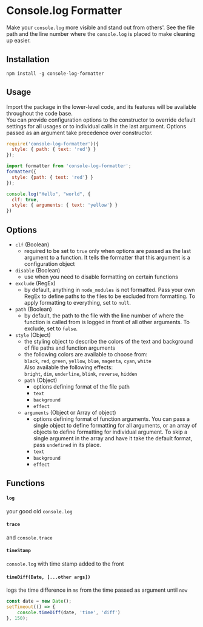 # Console.log Formatter
Make your `console.log` more visible and stand out from others'. See the file path and the line number where the `console.log` is placed to make cleaning up easier.

## Installation
```
npm install -g console-log-formatter
```

## Usage

Import the package in the lower-level code, and its features will be available throughout the code base.\
You can provide configuration options to the constructor to override default settings for all usages or to individual calls in the last argument. Options passed as an argument take precedence over constructor.

```js
require('console-log-formatter')({
  style: { path: { text: 'red'} }
});
```
```js
import formatter from 'console-log-formatter';
formatter({
  style: {path: { text: 'red'} }
});
```
```js
console.log("Hello", "world", {
  clf: true, 
  style: { arguments: { text: 'yellow'} }
})
```

## Options
* `clf` (Boolean)
    * required to be set to `true` only when options are passed as the last argument to a function. It tells the formatter that this argument is a configuration object
* `disable` (Boolean)
    * use when you need to disable formatting on certain functions
* `exclude` (RegEx)
    * by default, anything in `node_modules` is not formatted. Pass your own RegEx to define paths to the files to be excluded from formatting. To apply formatting to everything, set to `null`.
* `path` (Boolean)
    * by default, the path to the file with the line number of where the function is called from is logged in front of all other arguments. To exclude, set to `false`.
* `style` (Object)
    * the styling object to describe the colors of the text and background of file paths and function arguments
    * the following colors are available to choose from: \
`black`, `red`, `green`, `yellow`, `blue`, `magenta`, `cyan`, `white`\
Also available the following effects:\
`bright`, `dim`, `underline`, `blink`, `reverse`, `hidden`
    * `path` (Object)
        * options defining format of the file path
        * `text`
        * `background`
        * `effect`
    * `arguments` (Object or Array of object)
        * options defining format of function arguments. You can pass a single object to define formatting for all arguments, or an array of objects to define formatting for individual argument. To skip a single argument in the array and have it take the default format, pass `undefined` in its place. 
        * `text`
        * `background`
        * `effect`

## Functions

#### `log`
your good old `console.log`
#### `trace`
and `console.trace`
#### `timeStamp`
`console.log` with time stamp added to the front
#### `timeDiff(Date, [...other args])`
logs the time difference in `ms` from the time passed as argument until `now`
```js
const date = new Date();
setTimeout(() => {
	console.timeDiff(date, 'time', 'diff')
}, 150);
```


